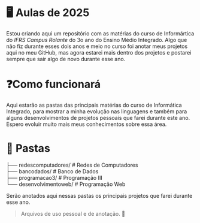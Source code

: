 # 🖥️ Aulas de 2025
Estou criando aqui um repositório com as matérias do curso de Informártica do *IFRS Campus Rolante* do 3o ano do Ensino Médio Integrado. Algo que não fiz durante esses 
dois anos e meio no curso foi anotar meus projetos aqui no meu GitHub, mas agora estarei mais dentro dos projetos e postarei sempre que sair algo de novo durante esse ano. 

# ❓Como funcionará
Aqui estarão as pastas das principais matérias do curso de Informática Integrado, para mostrar a minha evolução nas linguagens e também para alguns desenvolvimentos de projetos pessoais que
farei durante este ano. Espero evoluir muito mais meus conhecimentos sobre essa área.

# 📎 Pastas
├── redescomputadores/         # Redes de Computadores
<br>├── bancodados/         # Banco de Dados
<br>├── programacao3/    # Programação III
<br>└── desenvolvimentoweb/    # Programação Web

Serão anotados aqui nessas pastas os principais projetos que farei durante esse ano.
> Arquivos de uso pessoal e de anotação. 💼

